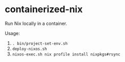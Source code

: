 # containerized-nix

Run Nix locally in a container.

Usage:

1. `. bin/project-set-env.sh`
2. `deploy-nixos.sh`
3. `nixos-exec.sh nix profile install nixpkgs#rsync`